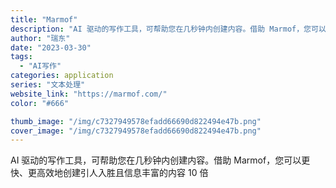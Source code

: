 ```yaml
---
title: "Marmof"
description: "AI 驱动的写作工具，可帮助您在几秒钟内创建内容。借助 Marmof，您可以更快、更高效地创建引人入胜且信息丰富的内容 "
author: "瑞东"
date: "2023-03-30"
tags:
  - "AI写作"
categories: application
series: "文本处理"
website_link: "https://marmof.com/"
color: "#666"

thumb_image: "/img/c7327949578efadd66690d822494e47b.png"
cover_image: "/img/c7327949578efadd66690d822494e47b.png"
---
```


AI 驱动的写作工具，可帮助您在几秒钟内创建内容。借助 Marmof，您可以更快、更高效地创建引人入胜且信息丰富的内容 10 倍